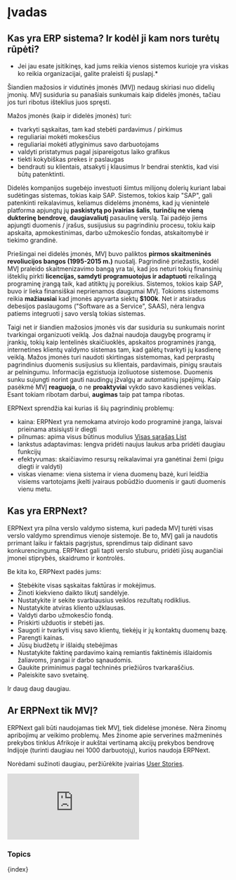 <!-- add-breadcrumbs -->
# Įvadas

## Kas yra ERP sistema? Ir kodėl ji kam nors turėtų rūpėti?

* Jei jau esate įsitikinęs, kad jums reikia vienos sistemos kurioje yra viskas ko reikia organizacijai, galite praleisti šį puslapį.*

Šiandien mažosios ir vidutinės įmonės (MVĮ) nedaug skiriasi nuo didelių įmonių. MVĮ susiduria su panašiais sunkumais kaip didelės įmonės, tačiau jos turi ribotus išteklius juos spręsti.

Mažos įmonės (kaip ir didelės įmonės) turi:

- tvarkyti sąskaitas, tam kad stebėti pardavimus / pirkimus
- reguliariai mokėti mokesčius
- reguliariai mokėti atlyginimus savo darbuotojams
- valdyti pristatymus pagal įsipareigotus laiko grafikus
- tiekti kokybiškas prekes ir paslaugas
- bendrauti su klientais, atsakyti į klausimus
Ir bendrai stenktis, kad visi būtų patenktinti.

Didelės kompanijos sugebėjo investuoti šimtus milijonų dolerių kuriant labai sudėtingas ​​sistemas, tokias kaip SAP. Sistemos, tokios kaip "SAP", gali patenkinti reikalavimus, keliamus didelėms įmonėms, kad jų vienintelė platforma apjungtų jų **paskistytą po įvairias šalis**, **turinčių ne vieną dukterinę bendrovę**, **daugiavaliutį** pasaulinę verslą. Tai padėjo jiems apjungti duomenis / įrašus, susijusius su pagrindiniu procesu, tokiu kaip apskaita, apmokestinimas, darbo užmokesčio fondas, atskaitomybė ir tiekimo grandinė.

Priešingai nei didelės įmonės, MVĮ buvo paliktos  **pirmos skaitmeninės revoliucijos bangos (1995-2015 m.)** nuošalį. Pagrindinė priežastis, kodėl MVĮ praleido skaitmenizavimo bangą yra tai, kad jos neturi tokių finansinių išteklių pirkti **licencijas, samdyti programuotojus ir adaptuoti** reikalingą programinę įrangą taik, kad atitiktų jų poreikius. Sistemos, tokios kaip SAP, buvo ir lieka finansiškai neprienamos daugumai MVĮ. Tokioms sistemoms reikia **mažiausiai** kad įmonės apyvarta siektų **$100k**. Net ir atsiradus debesijos paslaugoms ("Software as a Service", SAAS), nėra lengva patiems integruoti į savo verslą tokias sistemas.

Taigi net ir šiandien mažosios įmonės vis dar susiduria su sunkumais norint tvarkingai organizuoti veiklą. Jos dažnai naudoja daugybę programų ir įrankių, tokių kaip lentelinės skaičiuoklės, apskaitos programinės įrangą, internetines klientų valdymo sistemas tam, kad galėtų tvarkyti jų kasdienę veiklą. Mažos įmonės turi naudoti skirtingas sistemomas, kad perprastų pagrindinius duomenis susijusius su klientais, pardavimais, pinigų srautais ar pelningumu. Informacija egzistuoja izoliuotose sistemose. Duomenis sunku sujungti norint gauti naudingų įžvalgų ar automatinių įspėjimų. Kaip pasėkmė MVĮ **reaguoja**, o ne **proaktyviai** vykdo savo kasdienes veiklas. Esant tokiam ribotam darbui, **augimas** taip pat tampa ribotas.

ERPNext sprendžia kai kurias iš šių pagrindinių problemų:
* kaina: ERPNext yra nemokama atvirojo kodo programinė įranga, laisvai prieinama atsisiųsti ir diegti
* pilnumas: apima visus būtinus modulius [Visas sąrašas List](https://erpnext.org/ "ERPNext.org tinklapis")
* lankstus adaptavimas: lengva pridėti naujus laukus arba pridėti daugiau funkcijų
* efektyvumas: skaičiavimo resursų reikalavimai yra ganėtinai žemi (pigu diegti ir valdyti)
* viskas viename: viena sistema ir viena duomenų bazė, kuri leidžia visiems vartotojams įkelti įvairaus pobūdžio duomenis ir gauti duomenis vienu metu.

## Kas yra ERPNext?

ERPNext yra pilna verslo valdymo sistema, kuri padeda MVĮ turėti visas verslo valdymo sprendimus vienoje sistemoje. Be to, MVĮ gali ja naudotis prrimant laiku ir faktais pagrįstus, sprendimus taip didinant savo konkurencingumą. ERPNext gali tapti verslo stuburu, pridėti jūsų augančiai įmonei stiprybės, skaidrumo ir kontrolės.

Be kita ko, ERPNext padės jums:
  * Stebėkite visas sąskaitas faktūras ir mokėjimus.
  * Žinoti kiekvieno daikto likutį sandėlyje.
  * Nustatykite ir sekite svarbiausius veiklos rezultatų rodiklius.
  * Nustatykite atviras kliento užklausas.
  * Valdyti darbo užmokesčio fondą.
  * Priskirti užduotis ir stebėti jas.
  * Saugoti ir tvarkyti visų savo klientų, tiekėjų ir jų kontaktų duomenų bazę.
  * Parengti kainas.
  * Jūsų biudžetų ir išlaidų stebėjimas
  * Nustatykite faktinę pardavimo kainą remiantis faktinėmis išlaidomis žaliavoms, įrangai ir darbo sąnaudomis.
  * Gaukite priminimus pagal techninės priežiūros tvarkaraščius.
  * Paleiskite savo svetainę.

Ir daug daug daugiau.

## Ar ERPNext tik MVĮ?

ERPNext gali būti naudojamas tiek MVĮ, tiek didelėse įmonėse. Nėra žinomų apribojimų ar veikimo problemų. Mes žinome apie serverines mažmeninės prekybos tinklus Afrikoje ir aukštai vertinamą akcijų prekybos bendrovę Indijoje (turinti daugiau nei 1000 darbuotojų), kurios naudoja ERPNext.

Norėdami sužinoti daugiau, peržiūrėkite įvairias [User Stories](https://erpnext.org/stories).

<div>
  <div class='embed-container'>
    <iframe src='https://www.youtube.com/embed/vKjHRzMEei0' frameborder='0' allowfullscreen>
    </iframe>
  </div>
</div>

### Topics

{index}

